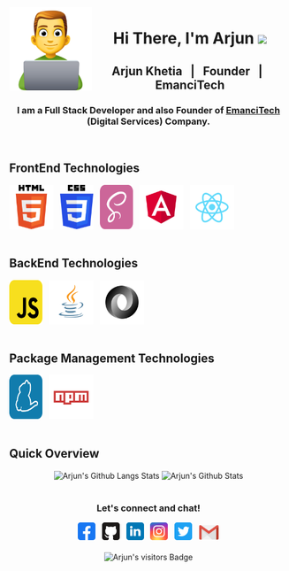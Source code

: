 <img src="https://github.com/arjunkhetia/arjunkhetia/blob/master/images/developer.png" align="left" width="150" height="150">
<div align="center">
   <h1>Hi There, I'm Arjun  <img src="https://media.giphy.com/media/hvRJCLFzcasrR4ia7z/giphy.gif" width="25px"> </h1>
</div>
<div align="center">
   <h2> Arjun Khetia &nbsp; | &nbsp; Founder &nbsp; | &nbsp; EmanciTech </h2>
   <h3>
      I am a Full Stack Developer and also Founder of 
      <span>
         <a href="http://www.emancitech.com">EmanciTech</a>
      </span> 
      (Digital Services) Company.
   </h3>
</div>
<br />
<div align="left">
   <h2> FrontEnd Technologies </h2>
   <img raw=true height="80" width="80" src="https://github.com/arjunkhetia/arjunkhetia/blob/master/images/html.png">
   &nbsp;
   <img raw=true height="80" width="60" src="https://github.com/arjunkhetia/arjunkhetia/blob/master/images/css.png">
   &nbsp;
   <img raw=true height="80" width="60" src="https://github.com/arjunkhetia/arjunkhetia/blob/master/images/sass.svg">
   &nbsp;
   <img raw=true height="80" width="80" src="https://github.com/arjunkhetia/arjunkhetia/blob/master/images/angular.svg">
   &nbsp;
   <img raw=true height="80" width="80" src="https://github.com/arjunkhetia/arjunkhetia/blob/master/images/react.svg">
</div>
<br />
<div align="left">
   <h2> BackEnd Technologies </h2>
   <img raw=true height="80" width="60" src="https://github.com/arjunkhetia/arjunkhetia/blob/master/images/javascript.svg">
   &nbsp;
   <img raw=true height="80" width="80" src="https://github.com/arjunkhetia/arjunkhetia/blob/master/images/java.svg">
   &nbsp;
   <img raw=true height="80" width="80" src="https://github.com/arjunkhetia/arjunkhetia/blob/master/images/json.svg">
</div>
<br />
<div align="left">
   <h2> Package Management Technologies </h2>
   <img raw=true height="80" width="60" src="https://github.com/arjunkhetia/arjunkhetia/blob/master/images/yarn.svg">
   &nbsp;
   <img raw=true height="80" width="80" src="https://github.com/arjunkhetia/arjunkhetia/blob/master/images/npm.svg">
</div>
<br />
<div align="left">
   <h2> Quick Overview </h2>
</div>
<div align="center">
   <img src="https://github-readme-stats.vercel.app/api/top-langs/?username=arjunkhetia&langs_count=10&layout=compact" align="center" alt="Arjun's Github Langs Stats" />
   <img src="https://github-readme-stats.vercel.app/api?username=arjunkhetia&show_icons=true" align="center" alt="Arjun's Github Stats" />
</div>
<br />
<div align="center">
   <h3>Let's connect and chat!</h3>
   <a href="https://www.facebook.com/arjunkhetia"><img raw=true height="32" width="32" src="https://github.com/arjunkhetia/arjunkhetia/blob/master/images/facebook.svg"></a>
   &nbsp;
   <a href="https://github.com/arjunkhetia"><img height="32" width="32" src="https://github.com/arjunkhetia/arjunkhetia/blob/master/images/github.svg"></a>
   &nbsp;
   <a href="https://www.linkedin.com/in/arjun-khetia-32527a54/"><img height="32" width="32" src="https://github.com/arjunkhetia/arjunkhetia/blob/master/images/linkedin.svg"></a>
   &nbsp;
   <a href="https://www.instagram.com/arjunkhetia/"><img height="32" width="32" src="https://github.com/arjunkhetia/arjunkhetia/blob/master/images/instagram.svg"></a>
   &nbsp;
   <a href="https://twitter.com/arjunkhetia"><img height="32" width="32" src="https://github.com/arjunkhetia/arjunkhetia/blob/master/images/twitter.svg"></a>
   &nbsp;
   <a href="mailto:arjunkhetia@gmail.com"><img width="37" src="https://github.com/arjunkhetia/arjunkhetia/blob/master/images/gmail.png"></a>
</div>
<br />
<div align="center">
   <img src="https://visitor-badge.glitch.me/badge?page_id=arjunkhetia" align="center" alt="Arjun's visitors Badge" />
</div>
